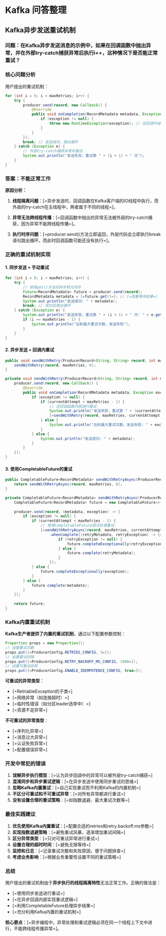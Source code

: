 # Kafka 问答整理

## Kafka异步发送重试机制

### 问题：在Kafka异步发送消息的示例中，如果在回调函数中抛出异常，并在外部try-catch捕获异常后执行i++，这种情况下是否能正常重试？

### 核心问题分析

用户提出的重试机制：
```java
for (int i = 0; i < maxRetries; i++) {
    try {
        producer.send(record, new Callback() {
            @Override
            public void onCompletion(RecordMetadata metadata, Exception exception) {
                if (exception != null) {
                    throw new RuntimeException(exception); // 在回调中抛出异常
                }
            }
        });
        break; // 发送成功，跳出循环
    } catch (Exception e) {
        // 外部try-catch捕获异常并重试
        System.out.println("发送失败，重试第 " + (i + 1) + " 次");
    }
}
```

### 答案：不能正常工作

**原因分析：**

1. **线程隔离问题**：[=异步发送时，回调函数在Kafka客户端的IO线程中执行，而外层的try-catch在主线程中，两者属于不同的线程=]。

2. **异常无法跨线程传播**：[=回调函数中抛出的异常无法被外层的try-catch捕获，因为异常不能跨线程传播=]。

3. **执行时序问题**：[=producer.send()方法立即返回，外层代码会立即执行break语句跳出循环，而此时回调函数可能还没有执行=]。

### 正确的重试机制实现

#### 1. 同步发送 + 手动重试
```java
for (int i = 0; i < maxRetries; i++) {
    try {
        // 使用get()方法将异步转为同步
        Future<RecordMetadata> future = producer.send(record);
        RecordMetadata metadata = [=future.get()=]; // [=阻塞等待结果=]
        System.out.println("发送成功: " + metadata);
        break; // 成功后跳出循环
    } catch (Exception e) {
        System.out.println("发送失败，重试第 " + (i + 1) + " 次: " + e.getMessage());
        if (i == maxRetries - 1) {
            System.out.println("达到最大重试次数，发送失败");
        }
    }
}
```

#### 2. 异步发送 + 回调内重试
```java
public void sendWithRetry(ProducerRecord<String, String> record, int maxRetries) {
    sendWithRetry(record, maxRetries, 0);
}

private void sendWithRetry(ProducerRecord<String, String> record, int maxRetries, int currentAttempt) {
    producer.send(record, new Callback() {
        @Override
        public void onCompletion(RecordMetadata metadata, Exception exception) {
            if (exception != null) {
                if (currentAttempt < maxRetries - 1) {
                    // 在回调函数内部进行重试
                    System.out.println("发送失败，重试第 " + (currentAttempt + 1) + " 次");
                    [=sendWithRetry(record, maxRetries, currentAttempt + 1)=];
                } else {
                    System.out.println("达到最大重试次数，发送失败: " + exception.getMessage());
                }
            } else {
                System.out.println("发送成功: " + metadata);
            }
        }
    });
}
```

#### 3. 使用CompletableFuture的重试
```java
public CompletableFuture<RecordMetadata> sendWithRetryAsync(ProducerRecord<String, String> record, int maxRetries) {
    return sendWithRetryAsync(record, maxRetries, 0);
}

private CompletableFuture<RecordMetadata> sendWithRetryAsync(ProducerRecord<String, String> record, int maxRetries, int currentAttempt) {
    CompletableFuture<RecordMetadata> future = new CompletableFuture<>();
    
    producer.send(record, (metadata, exception) -> {
        if (exception != null) {
            if (currentAttempt < maxRetries - 1) {
                // 使用CompletableFuture链式处理重试
                [=sendWithRetryAsync(record, maxRetries, currentAttempt + 1)
                    .whenComplete((retryMetadata, retryException) -> {=]
                        if (retryException != null) {
                            future.completeExceptionally(retryException);
                        } else {
                            future.complete(retryMetadata);
                        }
                    });
            } else {
                future.completeExceptionally(exception);
            }
        } else {
            future.complete(metadata);
        }
    });
    
    return future;
}
```

### Kafka内置重试机制

**Kafka生产者提供了内置的重试机制**，通过以下配置参数控制：

```java
Properties props = new Properties();
// 设置重试次数
props.put([=ProducerConfig.RETRIES_CONFIG, 3=]);
// 设置重试间隔
props.put([=ProducerConfig.RETRY_BACKOFF_MS_CONFIG, 1000=]);
// 设置可重试异常
props.put([=ProducerConfig.ENABLE_IDEMPOTENCE_CONFIG, true=]);
```

**可重试的异常类型**：
- [=RetriableException的子类=]
- [=网络异常（如连接超时）=]
- [=临时性错误（如分区leader选举中）=]
- [=资源不足异常=]

**不可重试的异常类型**：
- [=序列化异常=]
- [=消息过大异常=]
- [=认证失败异常=]
- [=配置错误异常=]

### 开发中常犯的错误

1. **误解异步执行模型**：[=认为异步回调中的异常可以被外层try-catch捕获=]
2. **混淆同步和异步重试逻辑**：[=在异步发送中使用同步重试的思维=]
3. **忽略Kafka内置重试**：[=自己实现重试而不利用Kafka的内置机制=]
4. **不区分可重试和不可重试异常**：[=对所有异常都进行重试=]
5. **没有设置合理的重试策略**：[=如指数退避、最大重试次数等=]

### 最佳实践建议

1. **优先使用Kafka内置重试**：[=配置合适的retries和retry.backoff.ms参数=]
2. **实现指数退避策略**：[=避免重试风暴，逐渐增加重试间隔=]
3. **区分异常类型**：[=只对可重试异常进行重试=]
4. **设置合理的超时时间**：[=避免无限等待=]
5. **监控和日志**：[=记录重试次数和失败原因，便于问题排查=]
6. **考虑业务影响**：[=根据业务重要性设置不同的重试策略=]

### 总结

用户提出的重试机制由于**异步执行的线程隔离特性**无法正常工作。正确的做法是：
- [=使用同步发送进行重试=]
- [=在异步回调内部实现重试逻辑=]  
- [=利用CompletableFuture处理异步结果=]
- [=充分利用Kafka内置的重试机制=]

**核心要点**：[=异步编程中，异常处理和重试逻辑必须在同一个线程上下文中进行，不能跨线程传播异常=]。